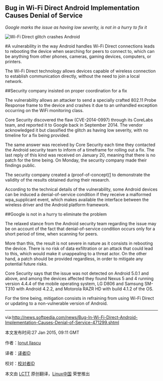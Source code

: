 Bug in Wi-Fi Direct Android Implementation Causes Denial of Service
----
*Google marks the issue as having low severity, is not in a hurry to fix it*

![Wi-Fi Direct glitch crashes Android](http://i1-news.softpedia-static.com/images/news2/Bug-In-Wi-Fi-Direct-Android-Implementation-Causes-Denial-of-Service-471299-2.jpg)

#A vulnerability in the way Android handles Wi-Fi Direct connections leads to rebooting the device when searching for peers to connect to, which can be anything from other phones, cameras, gaming devices, computers, or printers.

The Wi-Fi Direct technology allows devices capable of wireless connection to establish communication directly, without the need to join a local network.

##Security company insisted on proper coordination for a fix

The vulnerability allows an attacker to send a specially crafted 802.11 Probe Response frame to the device and crashes it due to an unhandled exception occurring on the WiFi monitoring class.

Core Security discovered the flaw (CVE-2014-0997) through its CoreLabs team, and reported it to Google back in September 2014. The vendor acknowledged it but classified the glitch as having low severity, with no timeline for a fix being provided.

The same answer was received by Core Security each time they contacted the Android security team to inform of a timeframe for rolling out a fix. The last reply of this kind was received on January 20, meaning that there is no patch for the time being. On Monday, the security company made their findings public.

The security company created a (proof-of-concept)[1] to demonstrate the validity of the results obtained during their research.

According to the technical details of the vulnerability, some Android devices can be induced a denial-of-service condition if they receive a malformed wpa_supplicant event, which makes available the interface between the wireless driver and the Android platform framework.

##Google is not in a hurry to eliminate the problem

The relaxed stance from the Android security team regarding the issue may be on account of the fact that denial-of-service condition occurs only for a short period of time, when scanning for peers.

More than this, the result is not severe in nature as it consists in rebooting the device. There is no risk of data exfiltration or an attack that could lead to this, which would make it unappealing to a threat actor. On the other hand, a patch should be provided regardless, in order to mitigate any potential future risks.

Core Security says that the issue was not detected on Android 5.0.1 and above, and among the devices affected they found Nexus 5 and 4 running version 4.4.4 of the mobile operating system, LG D806 and Samsung SM-T310 with Android 4.2.2, and Motorola RAZR HD with build 4.1.2 of the OS.

For the time being, mitigation consists in refraining from using Wi-Fi Direct or updating to a non-vulnerable version of Android.


--------------------------------------------------------------------------------

via:http://news.softpedia.com/news/Bug-In-Wi-Fi-Direct-Android-Implementation-Causes-Denial-of-Service-471299.shtml

本文发布时间:27 Jan 2015, 09:11 GMT

作者：[Ionut Ilascu][a]

译者：[译者ID](https://github.com/译者ID)

校对：[校对者ID](https://github.com/校对者ID)

本文由 [LCTT](https://github.com/LCTT/TranslateProject) 原创翻译，[Linux中国](http://linux.cn/) 荣誉推出

[a]:http://news.softpedia.com/editors/browse/ionut-ilascu
[1]:http://www.coresecurity.com/advisories/android-wifi-direct-denial-service